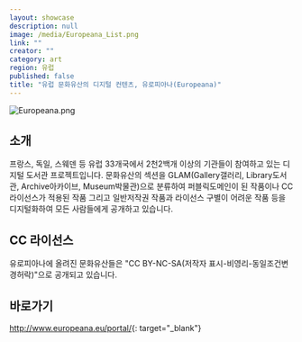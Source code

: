```yaml
---
layout: showcase
description: null
image: /media/Europeana_List.png
link: ""
creator: ""
category: art
region: 유럽
published: false
title: "유럽 문화유산의 디지털 컨텐츠, 유로피아나(Europeana)"
---
```








![Europeana.png]({{site.baseurl}}/media/Europeana.png)

## 소개

프랑스, 독일, 스웨덴 등 유럽 33개국에서 2천2백개 이상의 기관들이 참여하고 있는 디지털 도서관 프로젝트입니다. 문화유산의 섹션을 GLAM(Gallery갤러리, Library도서관, Archive아카이브, Museum박물관)으로 분류하여 퍼블릭도메인이 된 작품이나 CC 라이선스가 적용된 작품 그리고 일반저작권 작품과 라이선스 구별이 어려운 작품 등을 디지털화하여 모든 사람들에게 공개하고 있습니다.

## CC 라이선스

유로피아나에 올려진 문화유산들은 "CC BY-NC-SA(저작자 표시-비영리-동일조건변경허락)"으로 공개되고 있습니다.

## 바로가기

<http://www.europeana.eu/portal/>{: target="_blank"}
